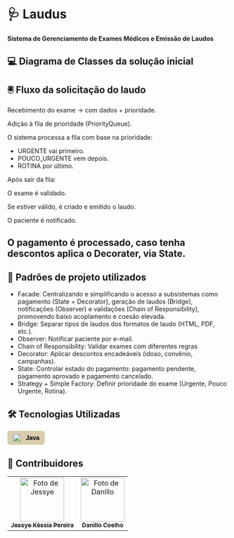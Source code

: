 # 🩺 Laudus

**Sistema de Gerenciamento de Exames Médicos e Emissão de Laudos**

## 💻 Diagrama de Classes da solução inicial


## 🖲️ Fluxo da solicitação do laudo

Recebimento do exame → com dados + prioridade.

Adição à fila de prioridade (PriorityQueue<ExamePrioritario>).

O sistema processa a fila com base na prioridade:

- URGENTE vai primeiro.
- POUCO_URGENTE vem depois.
- ROTINA por último.

Após sair da fila:

O exame é validado.

Se estiver válido, é criado e emitido o laudo.

O paciente é notificado.

O pagamento é processado, caso tenha descontos aplica o Decorater, via State.
- 

## 👾 Padrões de projeto utilizados


- Facade: Centralizando e simplificando o acesso a subsistemas como pagamento (State + Decorator), geração de laudos (Bridge), notificações (Observer) e validações (Chain of Responsibility), promovendo baixo acoplamento e coesão elevada.
- Bridge: Separar tipos de laudos dos formatos de laudo (HTML, PDF, etc.).
- Observer: Notificar paciente por e-mail.
- Chain of Responsibility: Validar exames com diferentes regras
- Decorator: Aplicar descontos encadeáveis (idoso, convênio, campanhas).
- State: 	Controlar estado do pagamento: pagamento pendente, pagamento aprovado e pagamento cancelado.
- Strategy + Simple Factory: Definir prioridade do exame (Urgente, Pouco Urgente, Rotina).



## 🛠️ Tecnologias Utilizadas

<div style="display: inline-flex; align-items: center; background-color:rgb(216, 206, 173); color: black; padding: 6px 12px; border-radius: 6px; font-family: sans-serif; font-size: 14px; font-weight: bold;">
  <img src="https://cdn.jsdelivr.net/gh/devicons/devicon/icons/java/java-original.svg" alt="Java" style="width: 20px; height: 20px; margin-right: 10px;">
  Java
</div>

## 👥 Contribuidores
<table>
  <tr>
   <td align="center">
      <a href="https://github.com/jessyekessia" title="gitHub">
        <img src="https://avatars.githubusercontent.com/u/128109017?v=4" width="100px;" alt="Foto de Jessye"/><br>
        <sub>
          <b>Jessye Késsia Pereira</b>
        </sub>
      </a>
    </td>
    <td align="center">
      <a href="https://github.com/Nillocoelho" title="gitHub">
        <img src="https://avatars.githubusercontent.com/u/111874946?v=4" width="100px;" alt="Foto de Danillo"/><br>
        <sub>
          <b>Danillo Coelho</b>
        </sub>
      </a>
    </td>
      </a>
    </td>
  </tr>
</table>
